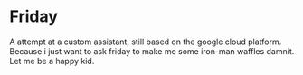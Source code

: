 # Friday
A attempt at a custom assistant, still based on the google cloud platform. Because i just want to ask friday to make me some iron-man waffles damnit. Let me be a happy kid.
